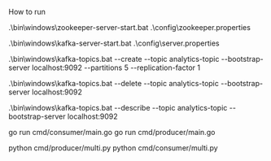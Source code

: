 How to run

.\bin\windows\zookeeper-server-start.bat .\config\zookeeper.properties

.\bin\windows\kafka-server-start.bat .\config\server.properties

.\bin\windows\kafka-topics.bat --create --topic analytics-topic --bootstrap-server localhost:9092 --partitions 5 --replication-factor 1

.\bin\windows\kafka-topics.bat --delete --topic analytics-topic --bootstrap-server localhost:9092

.\bin\windows\kafka-topics.bat --describe --topic analytics-topic --bootstrap-server localhost:9092

go run cmd/consumer/main.go
go run cmd/producer/main.go

python cmd/producer/multi.py
python cmd/consumer/multi.py
